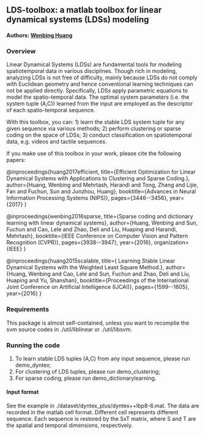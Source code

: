 ﻿## LDS-toolbox: a matlab toolbox for linear dynamical systems (LDSs) modeling

#### Authors: [Wenbing Huang](https://sites.google.com/site/wenbinghuangshomepage/)

### Overview

Linear Dynamical Systems (LDSs) are fundamental tools for modeling spatiotemporal data in various disciplines. 
Though rich in modeling, analyzing LDSs is not free of difficulty, mainly because LDSs do not comply with Euclidean geometry
and hence conventional learning techniques can not be applied directly. Specifically, LDSs apply parametric equations to model
the spatio-temporal data. The optimal system parameters (i.e. the system tuple (A,C)) learned from the input are employed as
the descriptor of each spatio-temporal sequence. 

With this toolbox, you can: 1) learn the stable LDS system tuple for any given sequence via various methods; 2) perform clustering or sparse coding on the space of LDSs; 3) conduct classification on spatiotemporal data, e.g. videos and tactile sequences.   

If you make use of this toolbox in your work, please cite the following papers:

   @inproceedings{huang2017efficient, 
         title={Efficient Optimization for Linear Dynamical Systems with Applications to Clustering and Sparse Coding.}, 
         author={Huang, Wenbing and Mehrtash, Harandi and Tong, Zhang and Lijie, Fan and Fuchun, Sun and Junzhou, Huang}, 
         booktitle={Advances in Neural Information Processing Systems (NIPS)}, 
         pages={3446--3456}, 
         year={2017} 
     } 

   @inproceedings{wenbing2016sparse, 
         title={Sparse coding and dictionary learning with linear dynamical systems}, 
         author={Huang, Wenbing and Sun, Fuchun and Cao, Lele and Zhao, Deli and Liu, Huaping and Harandi, Mehrtash}, 
         booktitle={IEEE Conference on Computer Vision and Pattern Recognition (CVPR)}, 
         pages={3938--3947}, 
         year={2016}, 
         organization={IEEE} 
     } 

   @inproceedings{huang2015scalable, 
         title={ Learning Stable Linear Dynamical Systems with the Weighted Least Square Method.}, 
         author={Huang, Wenbing and Cao, Lele and Sun, Fuchun and Zhao, Deli and Liu, Huaping and Yu, Shanshan}, 
         booktitle={Proceedings of the International Joint Conference on Artificial Intelligence (IJCAI)}, 
         pages={1599--1605}, 
         year={2016} 
     }

### Requirements
This package is almost self-contained, unless you want to recomplie the svm source codes in ./util/liblinear or ./util/libsvm.

### Running the code
1. To learn stable LDS tuples (A,C) from any input sequence, please run demo_dyntex;
2. For clustering of LDS tuples, please run demo_clustering;
3. For sparse coding, please run demo_dictionarylearning.

#### Input format
See the example in ./dataset/dyntex_plus/dyntex++lbp8-6.mat. The data are recorded in the matlab cell format. Different cell represents different sequence. Each sequence is restored by the SxT matrix, where S and T are the spatial and temporal dimensions, respectively.
